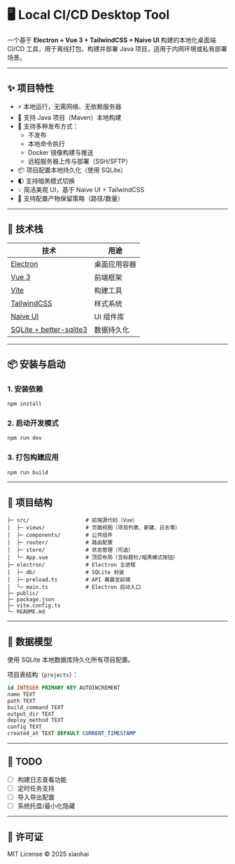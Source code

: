 
# 🖥️ Local CI/CD Desktop Tool

一个基于 **Electron + Vue 3 + TailwindCSS + Naive UI** 构建的本地化桌面端 CI/CD 工具，用于离线打包、构建并部署 Java 项目，适用于内网环境或私有部署场景。

---

## ✨ 项目特性

- ⚡ 本地运行，无需网络、无依赖服务器
- 🧱 支持 Java 项目（Maven）本地构建
- 🚀 支持多种发布方式：
  - 不发布
  - 本地命令执行
  - Docker 镜像构建与推送
  - 远程服务器上传与部署（SSH/SFTP）
- 📦 项目配置本地持久化（使用 SQLite）
- 🌓 支持暗黑模式切换
- 💡 简洁美观 UI，基于 Naive UI + TailwindCSS
- 🔧 支持配置产物保留策略（路径/数量）

---

## 🧰 技术栈

| 技术       | 用途                |
|------------|---------------------|
| [Electron](https://www.electronjs.org/)     | 桌面应用容器 |
| [Vue 3](https://vuejs.org/)                | 前端框架      |
| [Vite](https://vitejs.dev/)               | 构建工具      |
| [TailwindCSS](https://tailwindcss.com/)    | 样式系统      |
| [Naive UI](https://www.naiveui.com/)       | UI 组件库     |
| [SQLite + better-sqlite3](https://github.com/WiseLibs/better-sqlite3) | 数据持久化    |

---

## 📦 安装与启动

### 1. 安装依赖

```bash
npm install
````

### 2. 启动开发模式

```bash
npm run dev
```

### 3. 打包构建应用

```bash
npm run build
```

---

## 🧩 项目结构

```
├─ src/                  # 前端源代码（Vue）
│  ├─ views/             # 页面视图（项目列表、新建、日志等）
│  ├─ components/        # 公共组件
│  ├─ router/            # 路由配置
│  ├─ store/             # 状态管理（可选）
│  └─ App.vue            # 顶层布局（含标题栏/暗黑模式按钮）
├─ electron/             # Electron 主进程
│  ├─ db/                # SQLite 封装
│  ├─ preload.ts         # API 暴露至前端
│  └─ main.ts            # Electron 启动入口
├─ public/
├─ package.json
├─ vite.config.ts
└─ README.md
```

---

## 📁 数据模型

使用 SQLite 本地数据库持久化所有项目配置。

项目表结构（`projects`）：

```sql
id INTEGER PRIMARY KEY AUTOINCREMENT
name TEXT
path TEXT
build_command TEXT
output_dir TEXT
deploy_method TEXT
config TEXT
created_at TEXT DEFAULT CURRENT_TIMESTAMP
```

---

## 💬 TODO

* [ ] 构建日志查看功能
* [ ] 定时任务支持
* [ ] 导入导出配置
* [ ] 系统托盘/最小化隐藏

---

## 📃 许可证

MIT License © 2025 xiaohai
